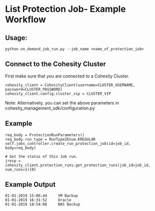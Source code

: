 # List Protection Job- Example Workflow

## Usage: 
```
python on_demand_job_run.py --job_name <name_of_protection_job>
```

## Connect to the Cohesity Cluster
First make sure that you are connected to a Cohesity Cluster.
```
cohesity_client = CohesityClient(username=CLUSTER_USERNAME, password=CLUSTER_PASSWORD)
cohesity_client.config.cluster_vip = CLUSTER_VIP
```
Note: Alternatively, you can set the above parameters in cohesity_management_sdk/configuration.py

## Example
``` 
req_body = ProtectionRunParameters()
req_body.run_type = RunType2Enum.KREGULAR
self.jobs_controller.create_run_protection_job(id=job_id, body=req_body)

# Get the status of this Job run.
jresp = cohesity_client.protection_runs.get_protection_runs(job_id=job_id, num_runs=1)[0]
```

## Example Output
```
01-01-2019 15:06:44	    VM Backup
01-01-2019 16:31:52	    Oracle 
01-01-2019 18:54:08	    NAS Backup
```

